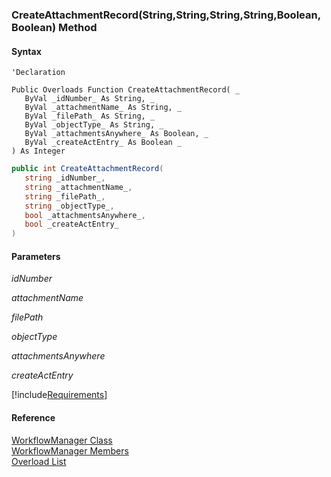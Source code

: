 ﻿### CreateAttachmentRecord(String,String,String,String,Boolean,Boolean) Method

#### Syntax

```vbnet
'Declaration

Public Overloads Function CreateAttachmentRecord( _
   ByVal _idNumber_ As String, _
   ByVal _attachmentName_ As String, _
   ByVal _filePath_ As String, _
   ByVal _objectType_ As String, _
   ByVal _attachmentsAnywhere_ As Boolean, _
   ByVal _createActEntry_ As Boolean _
) As Integer
```

```csharp
public int CreateAttachmentRecord( 
   string _idNumber_,
   string _attachmentName_,
   string _filePath_,
   string _objectType_,
   bool _attachmentsAnywhere_,
   bool _createActEntry_
)
```

#### Parameters

_idNumber_

_attachmentName_

_filePath_

_objectType_

_attachmentsAnywhere_

_createActEntry_

[!include[Requirements](../partials/requirements.md)]

#### Reference

[WorkflowManager Class](fcSDK~FChoice.Foundation.Clarify.Workflow.WorkflowManager.md)  
[WorkflowManager Members](fcSDK~FChoice.Foundation.Clarify.Workflow.WorkflowManager_members.md)  
[Overload List](fcSDK~FChoice.Foundation.Clarify.Workflow.WorkflowManager~CreateAttachmentRecord.md)